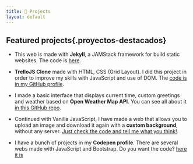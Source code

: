 ```yaml
---
title: 🚀 Projects
layout: default
---
```


## Featured projects{.proyectos-destacados}

-   This web is made with **Jekyll**, a JAMStack framework for build static websites. The code is [here](https://github.com/jgcarrillo/jgcarrillo.github.io).

-   **TrelloJS Clone** made with HTML, CSS (Grid Layout). I did this project in order to improve my skills with JavaScript and use of DOM. The [code is in my GitHub profile](https://github.com/jgcarrillo/trello-js-app).

-   I made a basic interface that displays current time, custom greetings and weather based on **Open Weather Map API**. You can see all about it [in this GitHub repo](https://github.com/jgcarrillo/weather-time-display).

-   Continued with Vanilla JavaScript, I have made a web that allows you to upload an image and download it again with a **custom background**, without any server. [Just check the code and tell me what you think!](https://github.com/jgcarrillo/javascript-image-uploader).

-   I have a bunch of projects in my **Codepen profile**. There are several webs made with JavaScript and Bootstrap. Do you want the code? [here it is](https://codepen.io/jgcarrillo/)
